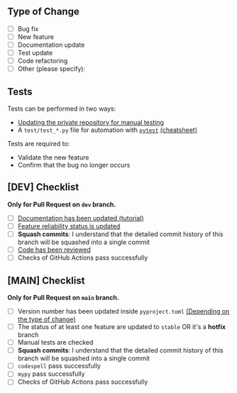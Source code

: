 ## Type of Change

- [ ] Bug fix
- [ ] New feature
- [ ] Documentation update
- [ ] Test update
- [ ] Code refactoring
- [ ] Other (please specify):

## Tests

Tests can be performed in two ways:

- [Updating the private repository for manual testing](https://traceratops.readthedocs.io/en/latest/contribute/checklist/manual_test_checklist.html)
- A `test/test_*.py` file for automation with [`pytest`](https://docs.pytest.org/en/stable/) [(cheatsheet)](https://cheatography.com/hvid2301/cheat-sheets/pytest-usage/)

Tests are required to:

- Validate the new feature
- Confirm that the bug no longer occurs

## [DEV] Checklist

**Only for Pull Request on `dev` branch.**

- [ ] [Documentation has been updated (tutorial)](https://traceratops.readthedocs.io/en/latest/contribute/how_to_document.html)
- [ ] [Feature reliability status is updated](https://traceratops.readthedocs.io/en/latest/contribute/how_to_document.html#reliability-status)
- [ ] **Squash commits**: I understand that the detailed commit history of this branch will be squashed into a single commit
- [ ] [Code has been reviewed](https://traceratops.readthedocs.io/en/latest/contribute/checklist/code_review.html)
- [ ] Checks of GitHub Actions pass successfully

## [MAIN] Checklist

**Only for Pull Request on `main` branch.**

- [ ] Version number has been updated inside `pyproject.toml` [(Depending on the type of change)](https://semver.org/)
- [ ] The status of at least one feature are updated to `stable` OR it's a **hotfix** branch
- [ ] Manual tests are checked
- [ ] **Squash commits**: I understand that the detailed commit history of this branch will be squashed into a single commit
- [ ] `codespell` pass successfully
- [ ] `mypy` pass successfully
- [ ] Checks of GitHub Actions pass successfully
